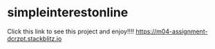 # simpleinterestonline
Click this link to see this project and enjoy!!!!
https://m04-assignment-dcrzpt.stackblitz.io
